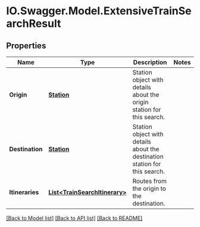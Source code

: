 # IO.Swagger.Model.ExtensiveTrainSearchResult
## Properties

Name | Type | Description | Notes
------------ | ------------- | ------------- | -------------
**Origin** | [**Station**](Station.md) | Station object with details about the origin station for this search. | 
**Destination** | [**Station**](Station.md) | Station object with details about the destination station for this search. | 
**Itineraries** | [**List&lt;TrainSearchItinerary&gt;**](TrainSearchItinerary.md) | Routes from the origin to the destination. | 

[[Back to Model list]](../README.md#documentation-for-models) [[Back to API list]](../README.md#documentation-for-api-endpoints) [[Back to README]](../README.md)

